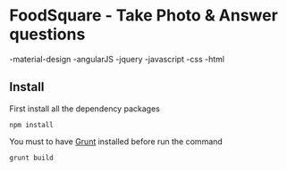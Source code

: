 # FoodSquare - Take Photo & Answer questions

-material-design
-angularJS
-jquery
-javascript
-css
-html


## Install
First install all the dependency packages

```shell
npm install 
```

You must to have [Grunt](http://gruntjs.com/) installed before run the command
```shell
grunt build
```